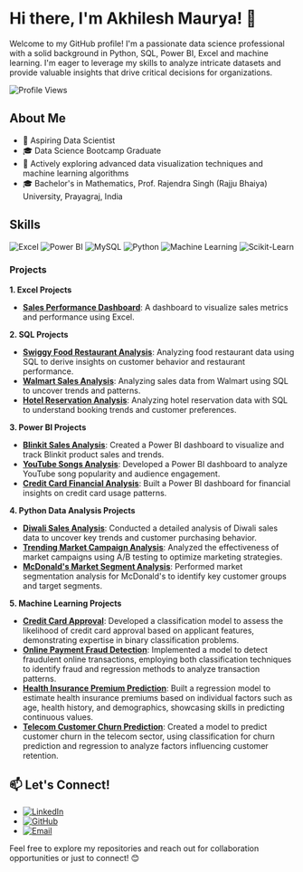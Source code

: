 # Hi there, I'm Akhilesh Maurya! 👋

Welcome to my GitHub profile! I'm a passionate data science professional with a solid background in Python, SQL, Power BI, Excel and machine learning. I'm eager to leverage my skills to analyze intricate datasets and provide valuable insights that drive critical decisions for organizations.

![Profile Views](https://komarev.com/ghpvc/?username=AkhileshMauryaa&color=blue)

## About Me

- 💼 Aspiring Data Scientist
- 🎓 Data Science Bootcamp Graduate
- 🌱 Actively exploring advanced data visualization techniques and machine learning algorithms
- 🎓 Bachelor's in Mathematics, Prof. Rajendra Singh (Rajju Bhaiya) University, Prayagraj, India

## Skills

![Excel](https://img.shields.io/badge/-Excel-217346?style=for-the-badge&logo=microsoft-excel&logoColor=white)
![Power BI](https://img.shields.io/badge/-Power%20BI-F2C811?style=for-the-badge&logo=power-bi&logoColor=black)
![MySQL](https://img.shields.io/badge/-MySQL-4479A1?style=for-the-badge&logo=mysql&logoColor=white)
![Python](https://img.shields.io/badge/-Python-3776AB?style=for-the-badge&logo=python&logoColor=white)
![Machine Learning](https://img.shields.io/badge/-Machine%20Learning-0078D4?style=for-the-badge&logo=machine-learning&logoColor=white)
![Scikit-Learn](https://img.shields.io/badge/-Scikit--Learn-F7931E?style=for-the-badge&logo=scikit-learn&logoColor=white)

### Projects

**1. Excel Projects**
- **[Sales Performance Dashboard](https://github.com/AkhileshMauryaa/Excel_Projects)**: A dashboard to visualize sales metrics and performance using Excel.

**2. SQL Projects**
- **[Swiggy Food Restaurant Analysis](https://github.com/AkhileshMauryaa/SQL_data_analysis_projects/tree/main/Swiggy%20Food%20Restaurant%20Analysis%20Using%20SQL)**: Analyzing food restaurant data using SQL to derive insights on customer behavior and restaurant performance.
- **[Walmart Sales Analysis](https://github.com/AkhileshMauryaa/SQL_data_analysis_projects/tree/main/Walmart%20Sales%20Analysis%20Using%20Sql)**: Analyzing sales data from Walmart using SQL to uncover trends and patterns.
- **[Hotel Reservation Analysis](https://github.com/AkhileshMauryaa/SQL_data_analysis_projects/tree/main/Hotel%20Reservation%20Analysis%20with%20SQL)**: Analyzing hotel reservation data with SQL to understand booking trends and customer preferences.

**3. Power BI Projects**
- **[Blinkit Sales Analysis](https://github.com/AkhileshMauryaa/blinkit_Power_BI_projects)**: Created a Power BI dashboard to visualize and track Blinkit product sales and trends.
- **[YouTube Songs Analysis](https://github.com/AkhileshMauryaa/Youtube_songs_analysis_using_power_bI)**: Developed a Power BI dashboard to analyze YouTube song popularity and audience engagement.
- **[Credit Card Financial Analysis](https://github.com/AkhileshMauryaa/Credit_card_financial_Dashboard.)**: Built a Power BI dashboard for financial insights on credit card usage patterns.
  
**4. Python Data Analysis Projects**
- **[Diwali Sales Analysis](https://github.com/AkhileshMauryaa/Data_Analysis_Projects_Python/blob/main/Diwali_Sales_Analysis.ipynb)**: Conducted a detailed analysis of Diwali sales data to uncover key trends and customer purchasing behavior.
- **[Trending Market Campaign Analysis](https://github.com/AkhileshMauryaa/Trending_Market_Ab_testing_Projects)**: Analyzed the effectiveness of market campaigns using A/B testing to optimize marketing strategies.
- **[McDonald's Market Segment Analysis](https://github.com/AkhileshMauryaa/MC_Donald-s_Market_Segment_Analysis)**: Performed market segmentation analysis for McDonald's to identify key customer groups and target segments.

**5. Machine Learning Projects**
- **[Credit Card Approval](https://github.com/AkhileshMauryaa/credit_card_approvals_prediction)**: Developed a classification model to assess the likelihood of credit card approval based on applicant features, demonstrating expertise in binary classification problems. 
- **[Online Payment Fraud Detection](https://github.com/AkhileshMauryaa/Online_Payment_fraud_detection-)**: Implemented a model to detect fraudulent online transactions, employing both classification techniques to identify fraud and regression methods to analyze transaction patterns.
- **[Health Insurance Premium Prediction](https://github.com/AkhileshMauryaa/health_insurance_premium_prediction)**: Built a regression model to estimate health insurance premiums based on individual factors such as age, health history, and demographics, showcasing skills in predicting continuous values.
- **[Telecom Customer Churn Prediction](https://github.com/AkhileshMauryaa/Telecom_customer_churn_prediction)**: Created a model to predict customer churn in the telecom sector, using classification for churn prediction and regression to analyze factors influencing customer retention.

## 📫 Let's Connect!

- [![LinkedIn](https://img.shields.io/badge/-LinkedIn-0077B5?style=for-the-badge&logo=linkedin&logoColor=white)](https://www.linkedin.com/in/akhilesh-mauryaa)
- [![GitHub](https://img.shields.io/badge/-GitHub-181717?style=for-the-badge&logo=github&logoColor=white)](https://github.com/AkhileshMauryaa)
- [![Email](https://img.shields.io/badge/-Email-D14836?style=for-the-badge&logo=gmail&logoColor=white)](mailto:ankit15oct2000@gmail.com)

Feel free to explore my repositories and reach out for collaboration opportunities or just to connect! 😊
